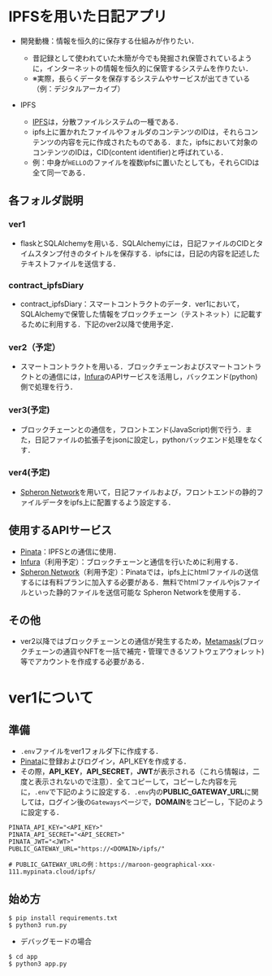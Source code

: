 # IPFSを用いた日記アプリ

- 開発動機：情報を恒久的に保存する仕組みが作りたい．
  - 昔記録として使われていた木簡が今でも発掘され保管されているように，インターネットの情報を恒久的に保管するシステムを作りたい．
  - ※実際，長らくデータを保存するシステムやサービスが出てきている（例：デジタルアーカイブ）

- IPFS
  - [IPFS](https://ipfs.tech/)は，分散ファイルシステムの一種である．
  - ipfs上に置かれたファイルやフォルダのコンテンツのIDは，それらコンテンツの内容を元に作成されたものである．また，ipfsにおいて対象のコンテンツのIDは，CID(content identifier)と呼ばれている．
  - 例：中身が```HELLO```のファイルを複数ipfsに置いたとしても，それらCIDは全て同一である．

## 各フォルダ説明
### ver1
- flaskとSQLAlchemyを用いる．SQLAlchemyには，日記ファイルのCIDとタイムスタンプ付きのタイトルを保存する．ipfsには，日記の内容を記述したテキストファイルを送信する．

### contract_ipfsDiary
- contract_ipfsDiary：スマートコントラクトのデータ．ver1において，SQLAlchemyで保管した情報をブロックチェーン（テストネット）に記載するために利用する．下記のver2以降で使用予定．
### ver2（予定）
- スマートコントラクトを用いる．ブロックチェーンおよびスマートコントラクトとの通信には，[Infura](https://www.infura.io/)のAPIサービスを活用し，バックエンド(python)側で処理を行う．
### ver3(予定)
- ブロックチェーンとの通信を，フロントエンド(JavaScript)側で行う．また，日記ファイルの拡張子をjsonに設定し，pythonバックエンド処理をなくす．

### ver4(予定)
- [Spheron Network](https://www.spheron.network/)を用いて，日記ファイルおよび，フロントエンドの静的ファイルデータをipfs上に配置するよう設定する．

## 使用するAPIサービス
- [Pinata](https://www.pinata.cloud/)：IPFSとの通信に使用．
- [Infura](https://www.infura.io/)（利用予定）：ブロックチェーンと通信を行いために利用する．
- [Spheron Network](https://www.spheron.network/)（利用予定）：Pinataでは，ipfs上にhtmlファイルの送信するには有料プランに加入する必要がある．無料でhtmlファイルやjsファイルといった静的ファイルを送信可能な
Spheron Networkを使用する．

## その他
- ver2以降ではブロックチェーンとの通信が発生するため，[Metamask](https://chromewebstore.google.com/detail/metamask/nkbihfbeogaeaoehlefnkodbefgpgknn?hl=ja)(ブロックチェーンの通貨やNFTを一括で補完・管理できるソフトウェアウォレット)等でアカウントを作成する必要がある．

# ver1について

## 準備
- ```.env```ファイルをver1フォルダ下に作成する．
- [Pinata](https://www.pinata.cloud/)に登録およびログイン，API_KEYを作成する．
- その際，**API_KEY**，**API_SECRET**，**JWT**が表示される（これら情報は，二度と表示されないので注意）．全てコピーして，コピーした内容を元に，```.env```で下記のように設定する．```.env```内の**PUBLIC_GATEWAY_URL**に関しては，ログイン後の```Gateways```ページで，**DOMAIN**をコピーし，下記のように設定する．

```
PINATA_API_KEY="<API_KEY>"
PINATA_API_SECRET="<API_SECRET>"
PINATA_JWT="<JWT>"
PUBLIC_GATEWAY_URL="https://<DOMAIN>/ipfs/"

# PUBLIC_GATEWAY_URLの例：https://maroon-geographical-xxx-111.mypinata.cloud/ipfs/
```

## 始め方
```
$ pip install requirements.txt
$ python3 run.py
```

- デバッグモードの場合
```
$ cd app
$ python3 app.py
```

